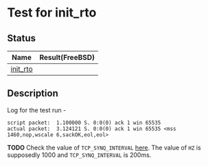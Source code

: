 # Test for init_rto

## Status
|         Name          | Result(FreeBSD) |
|:---------------------:|:---------------:|
[init_rto](init_rto.pkt)|

## Description
Log for the test run -
```
script packet:  1.100000 S. 0:0(0) ack 1 win 65535
actual packet:  3.124121 S. 0:0(0) ack 1 win 65535 <mss 1460,nop,wscale 6,sackOK,eol,eol>
```
**TODO** Check the value of `TCP_SYNQ_INTERVAL` [here](http://fxr.watson.org/fxr/source/include/net/tcp.h?v=linux-2.4.22#L356).
The value of `HZ` is supposedly 1000 and `TCP_SYNQ_INTERVAL` is 200ms.
